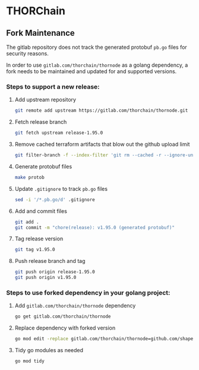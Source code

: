 # THORChain

## Fork Maintenance

The gitlab repository does not track the generated protobuf `pb.go` files for security reasons.

In order to use `gitlab.com/thorchain/thornode` as a golang dependency, a fork needs to be maintained and updated for and supported versions.

### Steps to support a new release:

1. Add upstream repository
	```sh
	git remote add upstream https://gitlab.com/thorchain/thornode.git
	```

1. Fetch release branch
	```sh
	git fetch upstream release-1.95.0
	```

1. Remove cached terraform artifacts that blow out the github upload limit
	```sh
	git filter-branch -f --index-filter 'git rm --cached -r --ignore-unmatch infra/.terraform/'
	```

1. Generate protobuf files
	```sh
	make protob
	```

1. Update `.gitignore` to track `pb.go` files
	```sh
	sed -i '/*.pb.go/d' .gitignore
	```

1. Add and commit files
	```sh
	git add .
	git commit -m "chore(release): v1.95.0 (generated protobuf)"
	```

1. Tag release version
	```sh
	git tag v1.95.0
	```

1. Push release branch and tag
	```sh
	git push origin release-1.95.0
	git push origin v1.95.0
	```

### Steps to use forked dependency in your golang project:

1. Add `gitlab.com/thorchain/thornode` dependency
	```sh
	go get gitlab.com/thorchain/thornode
	```

1. Replace dependency with forked version
	```sh
	go mod edit -replace gitlab.com/thorchain/thornode=github.com/shapeshift/thornode@v1.95.0
	```

1. Tidy go modules as needed
	```sh
	go mod tidy
	```
